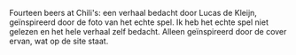 Fourteen beers at Chili's: een verhaal bedacht door Lucas de Kleijn, geïnspireerd door de foto van het echte spel.
Ik heb het echte spel niet gelezen en het hele verhaal zelf bedacht. Alleen geïnspireerd door de cover ervan, wat op de site staat.